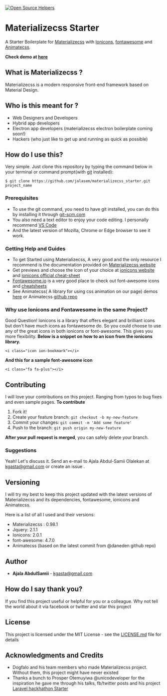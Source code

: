 [![Open Source Helpers](https://www.codetriage.com/steemgigs/steemgigs/badges/users.svg)](https://www.codetriage.com/steemgigs/steemgigs)

# Materializecss Starter

A Starter Boilerplate for [Materializecss](http://materializecss.com) with  [Ionicons](http://ionicons.com), [fontawesome](http://fontawesome.io/) and [Animatecss](https://daneden.github.io/animate.css/).

**Check demo at [here](https://rawcdn.githack.com/jalasem/materializecss_starter/c6b89e5543a2b66691c1917a1a89c6e6dc75bbaa/index.html)**

## What is Materializecss ?
Materializecss is a modern responsive front-end framework based on Material Design.

## Who is this meant for ?
- Web Designers and Developers
- Hybrid app developers
- Electron app developers (materializecss electron boilerplate coming soon!)
- Hackers (who just like to get up and running as quick as possible)

## How do I use this?
Very simple. Just clone this repository by typing the command below in your terminal or command prompt(with [git](http://git-scm.com) installed):
```
$ git clone https://github.com/jalasem/materializecss_starter.git project_name
```

### Prerequisites

- To use the git command, you need to have git installed, you can do this by installing it through [git-scm.com](http://git-scm.com)
- You also need a text editor to enjoy your code editing. I personally recommend [VS Code](http://code.visualstudio.com)
- And the latest version of Mozilla, Chrome or Edge browser to see it work.


### Getting Help and Guides

- To get Started using Materializecss, A very good and the only resource I recommend is the documentation provided on [Materializecss website](http://materializecss.com)
- Get previews and choose the icon of your choice at [ionicons website](http://ionicons.com) and [ionicons official cheat-sheet](http://ionicons.com/cheatsheet.html)
- [Fontawesome.io](http://fontawesome.io/) is a very good place to check out font-awesome icons and [cheatsheets](http://fontawesome.io/cheatsheet/)
- See Animatecss( A library for using css animation on our page) demos [here](https://daneden.github.io/animate.css/) or Animatecss [github repo](http://github.com/daneden/animate.css)

### Why use Ionicons and Fontawesome in the same Project?

Good Question! Ionicons is a library that offers elegant and brilliant icons but don't have much icons as fontawesome do. So you could choose to use any of the great icons in both ionicons or font-awesome. This gives you more flexibility.
**Below is a snippet on how to an icon from the ionicons library.**
```
<i class="icon ion-bookmark"></i>
```
**And this for a sample font-awesome icon**
```
<i class="fa fa-plus"></i>
```

## Contributing
I will love your contributions on this project. Ranging from typos to bug fixes and even sample pages.
**To contribute**

1. Fork it!
2. Create your feature branch: `git checkout -b my-new-feature`
3. Commit your changes: `git commit -m 'Add some feature'`
4. Push to the branch: `git push origin my-new-feature`

**After your pull request is merged**, you can safely delete your branch.

### Suggestions
Yeah! Let's discuss it. Send an e-mail to Ajala Abdul-Samii Olalekan at kgasta@gmail.com or create an issue .

## Versioning
I will try my best to keep this project updated with the latest versions of Materializecss and its dependencies, fontawesome, ionicons and Animatecss.

Here is a list of all I used and their versions:
- Materializecss : 0.98.1
- Jquery: 2.1.1
- Ionicons: 2.0.1
- font-awesome: 4.7.0
- Animatecss (based on the latest commit from @daneden github repo)

## Author

* **Ajala AbdulSamii** - kgasta@gmail.com

## How do I say thank you?

If you find this project useful or helpful for you or a colleague. Why not tell the world about it via facebook or twitter and star this project

## License

This project is licensed under the MIT License - see the [LICENSE.md](LICENSE.md) file for details

## Acknowledgments and Credits

* Dogfalo and his team members who made Materializecss project. Without them, this project might have never existed
* Thanks a bunch to Prosper Otemuyiwa @unicodeveloper for the inspiration he gave me through his talks, fb/twitter posts and his project [Laravel hackhathon Starter](https://github.com/unicodeveloper/laravel-hackathon-starter)
